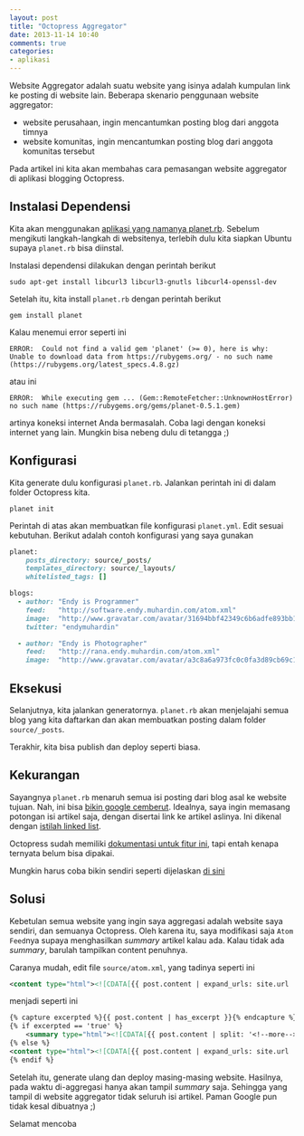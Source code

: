 ```yaml
---
layout: post
title: "Octopress Aggregator"
date: 2013-11-14 10:40
comments: true
categories: 
- aplikasi
---
```


Website Aggregator adalah suatu website yang isinya adalah kumpulan link ke posting di website lain. Beberapa skenario penggunaan website aggregator:

* website perusahaan, ingin mencantumkan posting blog dari anggota timnya
* website komunitas, ingin mencantumkan posting blog dari anggota komunitas tersebut

Pada artikel ini kita akan membahas cara pemasangan website aggregator di aplikasi blogging Octopress.

<!--more-->


## Instalasi Dependensi ##

Kita akan menggunakan [aplikasi yang namanya planet.rb](https://github.com/pote/planet.rb). Sebelum mengikuti langkah-langkah di websitenya, terlebih dulu kita siapkan Ubuntu supaya `planet.rb` bisa diinstal.

Instalasi dependensi dilakukan dengan perintah berikut

```
sudo apt-get install libcurl3 libcurl3-gnutls libcurl4-openssl-dev
```

Setelah itu, kita install `planet.rb` dengan perintah berikut

```
gem install planet
```

Kalau menemui error seperti ini

```
ERROR:  Could not find a valid gem 'planet' (>= 0), here is why:
Unable to download data from https://rubygems.org/ - no such name (https://rubygems.org/latest_specs.4.8.gz)
```

atau ini

```
ERROR:  While executing gem ... (Gem::RemoteFetcher::UnknownHostError)
no such name (https://rubygems.org/gems/planet-0.5.1.gem)
```

artinya koneksi internet Anda bermasalah. Coba lagi dengan koneksi internet yang lain. Mungkin bisa nebeng dulu di tetangga ;)

## Konfigurasi ##

Kita generate dulu konfigurasi `planet.rb`. Jalankan perintah ini di dalam folder Octopress kita.

```
planet init
```

Perintah di atas akan membuatkan file konfigurasi `planet.yml`. Edit sesuai kebutuhan. Berikut adalah contoh konfigurasi yang saya gunakan

```ruby
planet:
    posts_directory: source/_posts/
    templates_directory: source/_layouts/
    whitelisted_tags: []

blogs:
  - author: "Endy is Programmer"
    feed:   "http://software.endy.muhardin.com/atom.xml"
    image:  "http://www.gravatar.com/avatar/31694bbf42349c6b6adfe893bb1e19d8.png"
    twitter: "endymuhardin"

  - author: "Endy is Photographer"
    feed:   "http://rana.endy.muhardin.com/atom.xml"
    image:  "http://www.gravatar.com/avatar/a3c8a6a973fc0c0fa3d89cb69c103ad0.png"
```

## Eksekusi ##

Selanjutnya, kita jalankan generatornya. `planet.rb` akan menjelajahi semua blog yang kita daftarkan dan akan membuatkan posting dalam folder `source/_posts`. 

Terakhir, kita bisa publish dan deploy seperti biasa.

## Kekurangan ##

Sayangnya `planet.rb` menaruh semua isi posting dari blog asal ke website tujuan. Nah, ini bisa [bikin google cemberut](https://support.google.com/webmasters/answer/66359?hl=en). Idealnya, saya ingin memasang potongan isi artikel saja, dengan disertai link ke artikel aslinya. Ini dikenal dengan [istilah linked list](http://daringfireball.net/linked/).

Octopress sudah memiliki [dokumentasi untuk fitur ini](http://octopress.org/docs/blogging/linklog/), tapi entah kenapa ternyata belum bisa dipakai. 

Mungkin harus coba bikin sendiri seperti dijelaskan [di sini](http://www.candlerblog.com/2012/01/30/octopress-linked-list/)

## Solusi ##

Kebetulan semua website yang ingin saya aggregasi adalah website saya sendiri, dan semuanya Octopress. Oleh karena itu, saya modifikasi saja `Atom Feed`nya supaya menghasilkan _summary_ artikel kalau ada. Kalau tidak ada _summary_, barulah tampilkan content penuhnya. 

Caranya mudah, edit file `source/atom.xml`, yang tadinya seperti ini

```xml
<content type="html"><![CDATA[{{ post.content | expand_urls: site.url | cdata_escape }}]]></content>
```

menjadi seperti ini

```xml
{% capture excerpted %}{{ post.content | has_excerpt }}{% endcapture %}
{% if excerpted == 'true' %}
    <summary type="html"><![CDATA[{{ post.content | split: '<!--more-->' | first | expand_urls: site.url | cdata_escape }}]]></summary>
{% else %}
<content type="html"><![CDATA[{{ post.content | expand_urls: site.url | cdata_escape }}]]></content>
{% endif %}
```

Setelah itu, generate ulang dan deploy masing-masing website. Hasilnya, pada waktu di-aggregasi hanya akan tampil _summary_ saja. Sehingga yang tampil di website aggregator tidak seluruh isi artikel. Paman Google pun tidak kesal dibuatnya ;)

Selamat mencoba
